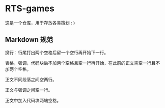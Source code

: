 # RTS-games
这是一个仓库，用于存放各类策划 : )

## Markdown 规范
换行：行尾打出两个空格后留一个空行再开始下一行。  

表格，强调，代码块后不加两个空格且空一行再开始，在此前的正文需空一行且不加两个空格。  

正文不同段落之间空两行。  

正文与强调之间空一行。  

正文中加入代码块两端空格。
